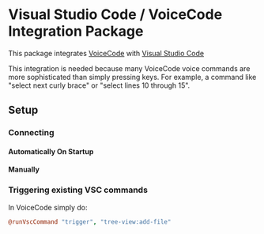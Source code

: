 # Visual Studio Code / VoiceCode Integration Package

This package integrates [VoiceCode](http://voicecode.io) with [Visual Studio Code](code.visualstudio.com)

This integration is needed because many VoiceCode voice commands are more sophisticated than simply pressing keys. For example, a command like "select next curly brace" or "select lines 10 through 15".

## Setup

### Connecting

#### Automatically On Startup

#### Manually

### Triggering existing VSC commands

In VoiceCode simply do:

```coffeescript
@runVscCommand "trigger", "tree-view:add-file"
```
